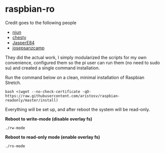 # raspbian-ro

Credit goes to the following people
- [niun](https://gist.github.com/niun/34c945d70753fc9e2cc7)
- [chesty](https://github.com/chesty/overlayroot)
- [JasperE84](https://github.com/JasperE84/root-ro)
- [josepsanzcamp](https://github.com/josepsanzcamp/root-ro)

They did the actual work, I simply modularized the scripts for my own convenience, configured them so the pi user can run them (no need to sudo su) and created a single command installation.

Run the command below on a clean, minimal installation of Raspbian Stretch.

```
bash <(wget --no-check-certificate -qO- https://raw.githubusercontent.com/aristosv/raspbian-readonly/master/install)
```

Everything will be set up, and after reboot the system will be read-only.

**Reboot to write-mode (disable overlay fs)**
```
./rw-mode
```
**Reboot to read-only mode (enable overlay fs)**
```
./ro-mode
```
